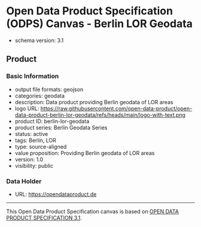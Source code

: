 
# Open Data Product Specification (ODPS) Canvas - Berlin LOR Geodata

* schema version: 3.1
## Product

### Basic Information

* output file formats: geojson
* categories: geodata
* description: Data product providing Berlin geodata of LOR areas
* logo URL: https://raw.githubusercontent.com/open-data-product/open-data-product-berlin-lor-geodata/refs/heads/main/logo-with-text.png
* product ID: berlin-lor-geodata
* product series: Berlin Geodata Series
* status: active
* tags: Berlin, LOR
* type: source-aligned
* value proposition: Providing Berlin geodata of LOR areas
* version: 1.0
* visibility: public

### Data Holder

* URL: https://opendataproduct.de


---
This Open Data Product Specification canvas is based on [OPEN DATA PRODUCT SPECIFICATION 3.1](https://opendataproducts.org/v3.1/#open-data-product-specification-3-1).